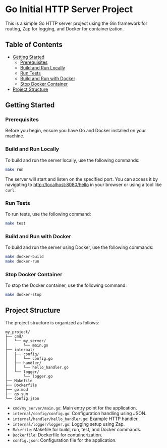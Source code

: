 # Go Initial HTTP Server Project

This is a simple Go HTTP server project using the Gin framework for routing, Zap for logging, and Docker for containerization.

## Table of Contents

- [Getting Started](#getting-started)
  - [Prerequisites](#prerequisites)
  - [Build and Run Locally](#build-and-run-locally)
  - [Run Tests](#run-tests)
  - [Build and Run with Docker](#build-and-run-with-docker)
  - [Stop Docker Container](#stop-docker-container)
- [Project Structure](#project-structure)

## Getting Started

### Prerequisites

Before you begin, ensure you have Go and Docker installed on your machine.

### Build and Run Locally

To build and run the server locally, use the following commands:

```bash
make run
```

The server will start and listen on the specified port. You can access it by navigating to [http://localhost:8080/hello](http://localhost:8080/hello) in your browser or using a tool like `curl`.

### Run Tests

To run tests, use the following command:

```bash
make test
```

### Build and Run with Docker

To build and run the server using Docker, use the following commands:

```bash
make docker-build
make docker-run
```

### Stop Docker Container

To stop the Docker container, use the following command:

```bash
make docker-stop
```

## Project Structure

The project structure is organized as follows:

```plaintext
my_project/
├── cmd/
│   └── my_server/
│       └── main.go
├── internal/
│   ├── config/
│   │   └── config.go
│   ├── handler/
│   │   └── hello_handler.go
│   └── logger/
│       └── logger.go
├── Makefile
├── Dockerfile
├── go.mod
├── go.sum
└── config.json
```

- `cmd/my_server/main.go`: Main entry point for the application.
- `internal/config/config.go`: Configuration handling using JSON.
- `internal/handler/hello_handler.go`: Example HTTP handler.
- `internal/logger/logger.go`: Logging setup using Zap.
- `Makefile`: Makefile for build, run, test, and Docker commands.
- `Dockerfile`: Dockerfile for containerization.
- `config.json`: Configuration file for the application.